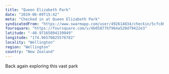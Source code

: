 ```yaml
---
title: "Queen Elizabeth Park"
date: "2019-06-09T15:42"
meta: "Checked in at Queen Elizabeth Park"
syndicatedFrom: "https://www.swarmapp.com/user/492614834/checkin/5cfc80168f90d90023c858cc"
foursquare: "https://foursquare.com/v/4b05877bf964a520d79422e3"
latitude: "-40.97165894139049"
longitude: "174.96570825576782"
locality: "Wellington"
region: "Wellington"
country: "New Zealand"
---
```

Back again exploring this vast park
